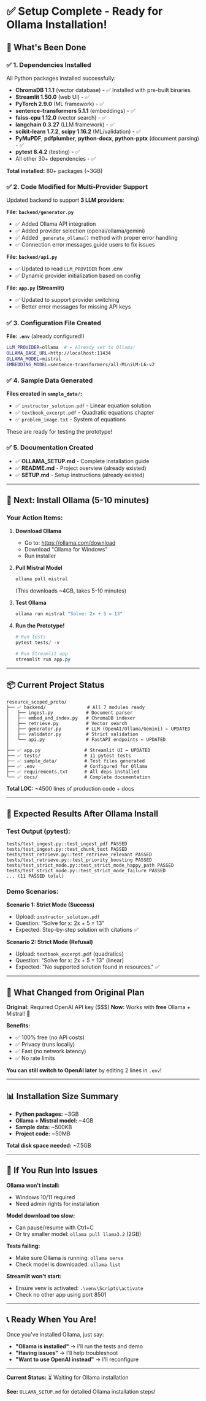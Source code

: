 # ✅ Setup Complete - Ready for Ollama Installation!

## 🎉 What's Been Done

### ✅ 1. Dependencies Installed
All Python packages installed successfully:
- **ChromaDB 1.1.1** (vector database) - ✅ Installed with pre-built binaries
- **Streamlit 1.50.0** (web UI) - ✅
- **PyTorch 2.9.0** (ML framework) - ✅
- **sentence-transformers 5.1.1** (embeddings) - ✅
- **faiss-cpu 1.12.0** (vector search) - ✅
- **langchain 0.3.27** (LLM framework) - ✅
- **scikit-learn 1.7.2**, **scipy 1.16.2** (ML/validation) - ✅
- **PyMuPDF**, **pdfplumber**, **python-docx**, **python-pptx** (document parsing) - ✅
- **pytest 8.4.2** (testing) - ✅
- All other 30+ dependencies - ✅

**Total installed:** 80+ packages (~3GB)

### ✅ 2. Code Modified for Multi-Provider Support
Updated backend to support **3 LLM providers**:

**File: `backend/generator.py`**
- ✅ Added Ollama API integration
- ✅ Added provider selection (openai/ollama/gemini)
- ✅ Added `_generate_ollama()` method with proper error handling
- ✅ Connection error messages guide users to fix issues

**File: `backend/api.py`**
- ✅ Updated to read `LLM_PROVIDER` from .env
- ✅ Dynamic provider initialization based on config

**File: `app.py` (Streamlit)**
- ✅ Updated to support provider switching
- ✅ Better error messages for missing API keys

### ✅ 3. Configuration File Created
**File: `.env`** (already configured!)
```bash
LLM_PROVIDER=ollama  # ← Already set to Ollama!
OLLAMA_BASE_URL=http://localhost:11434
OLLAMA_MODEL=mistral
EMBEDDING_MODEL=sentence-transformers/all-MiniLM-L6-v2
```

### ✅ 4. Sample Data Generated
**Files created in `sample_data/`:**
- ✅ `instructor_solution.pdf` - Linear equation solution
- ✅ `textbook_excerpt.pdf` - Quadratic equations chapter
- ✅ `problem_image.txt` - System of equations

These are ready for testing the prototype!

### ✅ 5. Documentation Created
- ✅ **OLLAMA_SETUP.md** - Complete installation guide
- ✅ **README.md** - Project overview (already existed)
- ✅ **SETUP.md** - Setup instructions (already existed)

---

## 🚀 Next: Install Ollama (5-10 minutes)

### Your Action Items:

1. **Download Ollama**
   - Go to: https://ollama.com/download
   - Download "Ollama for Windows"
   - Run installer

2. **Pull Mistral Model**
   ```powershell
   ollama pull mistral
   ```
   (This downloads ~4GB, takes 5-10 minutes)

3. **Test Ollama**
   ```powershell
   ollama run mistral "Solve: 2x + 5 = 13"
   ```

4. **Run the Prototype!**
   ```powershell
   # Run tests
   pytest tests/ -v

   # Run Streamlit app
   streamlit run app.py
   ```

---

## 📦 Current Project Status

```
resource_scoped_proto/
├── ✅ backend/               # All 7 modules ready
│   ├── ingest.py            # Document parser
│   ├── embed_and_index.py   # ChromaDB indexer
│   ├── retrieve.py          # Vector search
│   ├── generator.py         # LLM (OpenAI/Ollama/Gemini) ← UPDATED
│   ├── validator.py         # Strict validation
│   └── api.py               # FastAPI endpoints ← UPDATED
│
├── ✅ app.py                # Streamlit UI ← UPDATED
├── ✅ tests/                # 11 pytest tests
├── ✅ sample_data/          # Test files generated
├── ✅ .env                  # Configured for Ollama
├── ✅ requirements.txt      # All deps installed
└── ✅ docs/                 # Complete documentation
```

**Total LOC:** ~4500 lines of production code + docs

---

## 🎯 Expected Results After Ollama Install

### Test Output (pytest):
```
tests/test_ingest.py::test_ingest_pdf PASSED
tests/test_ingest.py::test_chunk_text PASSED
tests/test_retrieve.py::test_retrieve_relevant PASSED
tests/test_retrieve.py::test_priority_boosting PASSED
tests/test_strict_mode.py::test_strict_mode_happy_path PASSED
tests/test_strict_mode.py::test_strict_mode_failure PASSED
... (11 PASSED total)
```

### Demo Scenarios:

**Scenario 1: Strict Mode (Success)**
- Upload: `instructor_solution.pdf`
- Question: "Solve for x: 2x + 5 = 13"
- Expected: Step-by-step solution with citations ✅

**Scenario 2: Strict Mode (Refusal)**
- Upload: `textbook_excerpt.pdf` (quadratics)
- Question: "Solve for x: 2x + 5 = 13" (linear)
- Expected: "No supported solution found in resources." ✅

---

## 🔄 What Changed from Original Plan

**Original:** Required OpenAI API key ($$$)
**Now:** Works with **free** Ollama + Mistral! 🎉

**Benefits:**
- ✅ 100% free (no API costs)
- ✅ Privacy (runs locally)
- ✅ Fast (no network latency)
- ✅ No rate limits

**You can still switch to OpenAI later** by editing 2 lines in `.env`!

---

## 📊 Installation Size Summary

- **Python packages:** ~3GB
- **Ollama + Mistral model:** ~4GB
- **Sample data:** ~500KB
- **Project code:** ~50MB

**Total disk space needed:** ~7.5GB

---

## 🐛 If You Run Into Issues

**Ollama won't install:**
- Windows 10/11 required
- Need admin rights for installation

**Model download too slow:**
- Can pause/resume with Ctrl+C
- Or try smaller model: `ollama pull llama3.2` (2GB)

**Tests failing:**
- Make sure Ollama is running: `ollama serve`
- Check model is downloaded: `ollama list`

**Streamlit won't start:**
- Ensure venv is activated: `.\venv\Scripts\activate`
- Check no other app using port 8501

---

## 📞 Ready When You Are!

Once you've installed Ollama, just say:
- **"Ollama is installed"** → I'll run the tests and demo
- **"Having issues"** → I'll help troubleshoot
- **"Want to use OpenAI instead"** → I'll reconfigure

---

**Current Status:** ⏳ Waiting for Ollama installation

**See:** `OLLAMA_SETUP.md` for detailed Ollama installation steps!
